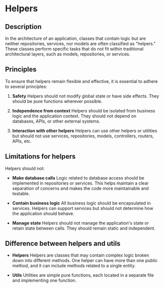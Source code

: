 # Helpers

## Description

In the architecture of an application, classes that contain logic but are neither repositories, services, nor models are often classified as "helpers." These classes perform specific tasks that do not fit within traditional architectural layers, such as models, repositories, or services.

## Principles

To ensure that helpers remain flexible and effective, it is essential to adhere to several principles:

1. **Safety**
   Helpers should not modify global state or have side effects. They should be pure functions wherever possible.

2. **Independence from context**
   Helpers should be isolated from business logic and the application context. They should not depend on databases, APIs, or other external systems.

3. **Interaction with other helpers**
   Helpers can use other helpers or utilities but should not use services, repositories, models, controllers, routers, APIs, etc.

## Limitations for helpers

Helpers should not:

- **Make database calls**
  Logic related to database access should be implemented in repositories or services. This helps maintain a clear separation of concerns and makes the code more maintainable and testable.

- **Contain business logic**
  All business logic should be encapsulated in services. Helpers can support services but should not determine how the application should behave.

- **Manage state**
  Helpers should not manage the application's state or retain state between calls. They should remain static and independent.

## Difference between helpers and utils

- **Helpers**
  Helpers are classes that may contain complex logic broken down into different methods. One helper can have more than one public method, and it can include methods related to a single entity.

- **Utils**
  Utilities are simple pure functions, each located in a separate file and implementing one function.
